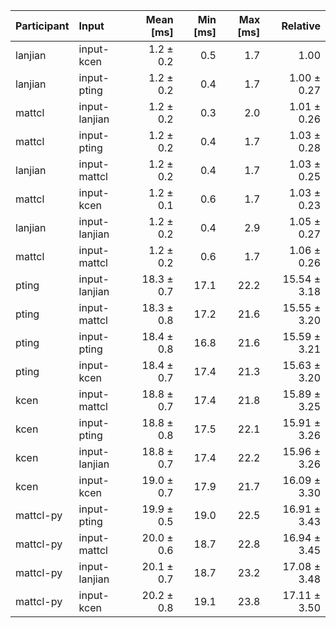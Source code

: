 | Participant | Input | Mean [ms] | Min [ms] | Max [ms] | Relative |
|:---|:---|---:|---:|---:|---:|
| lanjian | input-kcen | 1.2 ± 0.2 | 0.5 | 1.7 | 1.00 |
| lanjian | input-pting | 1.2 ± 0.2 | 0.4 | 1.7 | 1.00 ± 0.27 |
| mattcl | input-lanjian | 1.2 ± 0.2 | 0.3 | 2.0 | 1.01 ± 0.26 |
| mattcl | input-pting | 1.2 ± 0.2 | 0.4 | 1.7 | 1.03 ± 0.28 |
| lanjian | input-mattcl | 1.2 ± 0.2 | 0.4 | 1.7 | 1.03 ± 0.25 |
| mattcl | input-kcen | 1.2 ± 0.1 | 0.6 | 1.7 | 1.03 ± 0.23 |
| lanjian | input-lanjian | 1.2 ± 0.2 | 0.4 | 2.9 | 1.05 ± 0.27 |
| mattcl | input-mattcl | 1.2 ± 0.2 | 0.6 | 1.7 | 1.06 ± 0.26 |
| pting | input-lanjian | 18.3 ± 0.7 | 17.1 | 22.2 | 15.54 ± 3.18 |
| pting | input-mattcl | 18.3 ± 0.8 | 17.2 | 21.6 | 15.55 ± 3.20 |
| pting | input-pting | 18.4 ± 0.8 | 16.8 | 21.6 | 15.59 ± 3.21 |
| pting | input-kcen | 18.4 ± 0.7 | 17.4 | 21.3 | 15.63 ± 3.20 |
| kcen | input-mattcl | 18.8 ± 0.7 | 17.4 | 21.8 | 15.89 ± 3.25 |
| kcen | input-pting | 18.8 ± 0.8 | 17.5 | 22.1 | 15.91 ± 3.26 |
| kcen | input-lanjian | 18.8 ± 0.7 | 17.4 | 22.2 | 15.96 ± 3.26 |
| kcen | input-kcen | 19.0 ± 0.7 | 17.9 | 21.7 | 16.09 ± 3.30 |
| mattcl-py | input-pting | 19.9 ± 0.5 | 19.0 | 22.5 | 16.91 ± 3.43 |
| mattcl-py | input-mattcl | 20.0 ± 0.6 | 18.7 | 22.8 | 16.94 ± 3.45 |
| mattcl-py | input-lanjian | 20.1 ± 0.7 | 18.7 | 23.2 | 17.08 ± 3.48 |
| mattcl-py | input-kcen | 20.2 ± 0.8 | 19.1 | 23.8 | 17.11 ± 3.50 |
